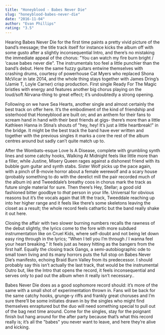 ```yaml
---
title: "Honeyblood - Babes Never Die"
slug: "honeyblood-babes-never-die"
date: "2016-11-04"
author: "Evan Phillips"
rating: "3.5"
---
```


Hearing Babes Never Die for the first time paints a pretty vivid picture of the band’s message; the title track itself for instance kicks the album off with some gusto after a slightly inconsequential Intro, and there’s no mistaking the immediate appeal of the chorus: "You can watch my fire burn bright / ’cause babes never die". The instrumentals too feel a little punchier than the band’s debut. Here the same fuzzy guitars entwine themselves with crashing drums, courtesy of powerhouse Cat Myers who replaced Shona McVicar in late 2014, and the whole thing stays together with James Dring’s (Jamie T, Loyle Carner) crisp production. First single Ready For The Magic bristles with energy and features another big chorus playing on the loud/soft Nirvana-thing to great effect; it’s undoubtedly a strong opening.

Following on we have Sea Hearts, another single and almost certainly the best track on offer here. It’s the embodiment of the kind of friendship and sisterhood that Honeyblood are built on; and an anthem for their fans to scream hand in hand with their best friends at gigs- there’s more than a little Kathleen Hanna in Stina’s shouts of "hey, hey! It’s just a little heartbreak!" in the bridge. It might be the best track the band have ever written and together with the previous singles it marks a core the rest of the album centres around but sadly can’t quite match up to.

After the Wombats-esque Love Is A Disease, complete with grumbling synth lines and some catchy hooks, Walking At Midnight feels like little more than a filler, while Justine, Misery Queen rages against a dishonest friend with its bubble gum guitar and synth stabs. Sister Wolf picks up the pace again, with a pinch of B-movie horror about a female werewolf and a scary house (probably something to do with the derelict mill the pair recorded much of the album in) and Tweeddale’s breathy coos in chorus mark the track as future single material for sure. Then there’s Hey, Stellar; a good old fashioned bitter goodbye to _that_ person in your life. Universal for obvious reasons but it’s the vocals again that lift the track, Tweeddale reaching up into her higher range and it feels like there’s some skeletons leaving the closet as a result; the whole record feels cathartic but the band really shake it out here.

Closing the affair with two slower burning numbers recalls the rawness of the debut slightly, the lyrics come to the fore with more subdued instrumentation like on Cruel Kids, where self-doubt and not being let down easy ring through in the lyrics; "When I tell you I’m through / I wanna feel your heart breaking." It feels just as heavy hitting as the bangers from the first half. Equally the closing track Gangs, a semi-autobiographic ode to small town living and its many horrors puts the full stop on Babes Never Die’s manifesto, echoing Braid Burn Valley from its predecessor. I should probably say this isn’t actually the last track, that would be the instrumental Outro but, like the Intro that opens the record, it feels inconsequential and serves only to pad out the album when it really isn’t necessary..

Babes Never Die does as a good sophomore record should: it’s more of the same with a small shot of experimentation thrown in. Fans will be back for the same catchy hooks, grunge-y riffs and frankly great choruses and I’m sure there’ll be some initiates drawn in by the singles who might find themselves enraptured but the duo will need something special to pull out of the bag next time around. Come for the singles, stay for the poignant finish but hang around for the after party because that’s what this record really is; it’s all the "babes" you never want to leave, and here they’re alive and kicking.
